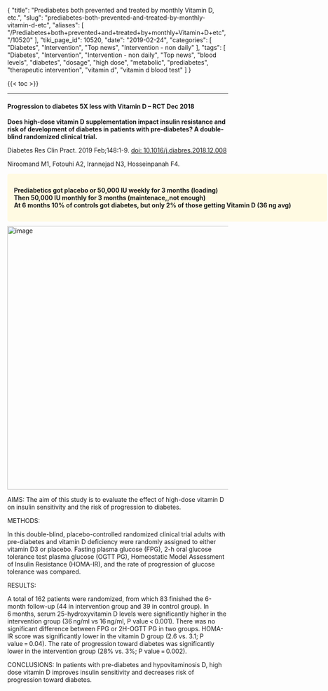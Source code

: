 {
    "title": "Prediabetes both prevented and treated by monthly Vitamin D, etc.",
    "slug": "prediabetes-both-prevented-and-treated-by-monthly-vitamin-d-etc",
    "aliases": [
        "/Prediabetes+both+prevented+and+treated+by+monthly+Vitamin+D+etc",
        "/10520"
    ],
    "tiki_page_id": 10520,
    "date": "2019-02-24",
    "categories": [
        "Diabetes",
        "Intervention",
        "Top news",
        "Intervention - non daily"
    ],
    "tags": [
        "Diabetes",
        "Intervention",
        "Intervention - non daily",
        "Top news",
        "blood levels",
        "diabetes",
        "dosage",
        "high dose",
        "metabolic",
        "prediabetes",
        "therapeutic intervention",
        "vitamin d",
        "vitamin d blood test"
    ]
}


{{< toc >}}

---

#### Progression to diabetes 5X less with Vitamin D – RCT Dec 2018

 **Does high-dose vitamin D supplementation impact insulin resistance and risk of development of diabetes in patients with pre-diabetes? A double-blind randomized clinical trial.** 

Diabetes Res Clin Pract. 2019 Feb;148:1-9. [doi: 10.1016/j.diabres.2018.12.008](https://doi.org/10.1016/j.diabres.2018.12.008)

Niroomand M1, Fotouhi A2, Irannejad N3, Hosseinpanah F4.

<div class="border" style="background-color:#FFFAE2;padding:15px;margin:10px 0;border-radius:5px;width:700px">

 **Prediabetics got placebo or 50,000 IU weekly for 3 months (loading)  
Then 50,000 IU monthly for 3 months (maintenace,,not enough)  
At 6 months 10% of controls got diabetes, but only 2% of those getting Vitamin D (36 ng avg)** 

</div>

<img src="https://d378j1rmrlek7x.cloudfront.net/attachments/jpeg/pred.jpg" alt="image" width="600">

AIMS: The aim of this study is to evaluate the effect of high-dose vitamin D on insulin sensitivity and the risk of progression to diabetes.

METHODS:

In this double-blind, placebo-controlled randomized clinical trial adults with pre-diabetes and vitamin D deficiency were randomly assigned to either vitamin D3 or placebo. Fasting plasma glucose (FPG), 2-h oral glucose tolerance test plasma glucose (OGTT PG), Homeostatic Model Assessment of Insulin Resistance (HOMA-IR), and the rate of progression of glucose tolerance was compared.

RESULTS:

A total of 162 patients were randomized, from which 83 finished the 6-month follow-up (44 in intervention group and 39 in control group). In 6 months, serum 25-hydroxyvitamin D levels were significantly higher in the intervention group (36 ng/ml vs 16 ng/ml, P value < 0.001). There was no significant difference between FPG or 2H-OGTT PG in two groups. HOMA-IR score was significantly lower in the vitamin D group (2.6 vs. 3.1; P value = 0.04). The rate of progression toward diabetes was significantly lower in the intervention group (28% vs. 3%; P value = 0.002).

CONCLUSIONS: In patients with pre-diabetes and hypovitaminosis D, high dose vitamin D improves insulin sensitivity and decreases risk of progression toward diabetes.

<!-- ~tc~ (alias(Prediabetes both prevented and treated by Vitamin D, etc.)) ~/tc~ -->